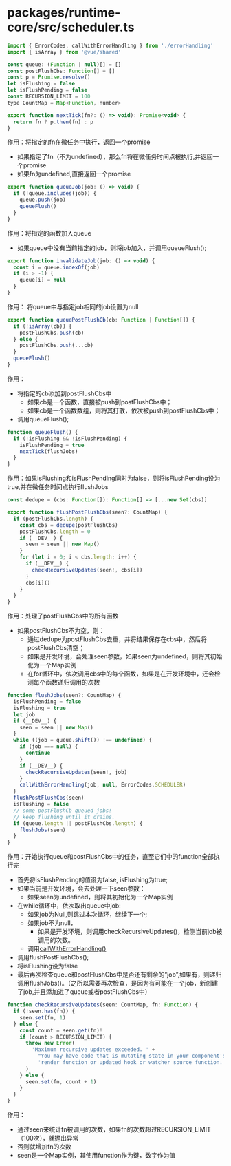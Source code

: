 # packages/runtime-core/src/scheduler.ts

```js
import { ErrorCodes, callWithErrorHandling } from './errorHandling'
import { isArray } from '@vue/shared'
```
```js
const queue: (Function | null)[] = []
const postFlushCbs: Function[] = []
const p = Promise.resolve()
let isFlushing = false
let isFlushPending = false
const RECURSION_LIMIT = 100
type CountMap = Map<Function, number>
```

```js
export function nextTick(fn?: () => void): Promise<void> {
  return fn ? p.then(fn) : p
}
```

作用：将指定的fn在微任务中执行，返回一个promise
* 如果指定了fn（不为undefined），那么fn将在微任务时间点被执行,并返回一个promise
* 如果fn为undefined,直接返回一个promise


```js
export function queueJob(job: () => void) {
  if (!queue.includes(job)) {
    queue.push(job)
    queueFlush()
  }
}
```

作用：将指定的函数加入queue
* 如果queue中没有当前指定的job，则将job加入，并调用queueFlush();

```js
export function invalidateJob(job: () => void) {
  const i = queue.indexOf(job)
  if (i > -1) {
    queue[i] = null
  }
}
```
作用： 将queue中与指定job相同的job设置为null

```js
export function queuePostFlushCb(cb: Function | Function[]) {
  if (!isArray(cb)) {
    postFlushCbs.push(cb)
  } else {
    postFlushCbs.push(...cb)
  }
  queueFlush()
}
```
作用：
* 将指定的cb添加到postFlushCbs中
    * 如果cb是一个函数，直接被push到postFlushCbs中；
    * 如果cb是一个函数数组，则将其打散，依次被push到postFlushCbs中；
* 调用queueFlush();

```js
function queueFlush() {
  if (!isFlushing && !isFlushPending) {
    isFlushPending = true
    nextTick(flushJobs)
  }
}
```

作用：如果isFlushing和isFlushPending同时为false，则将isFlushPending设为true,并在微任务时间点执行flushJobs

```js
const dedupe = (cbs: Function[]): Function[] => [...new Set(cbs)]

export function flushPostFlushCbs(seen?: CountMap) {
  if (postFlushCbs.length) {
    const cbs = dedupe(postFlushCbs)
    postFlushCbs.length = 0
    if (__DEV__) {
      seen = seen || new Map()
    }
    for (let i = 0; i < cbs.length; i++) {
      if (__DEV__) {
        checkRecursiveUpdates(seen!, cbs[i])
      }
      cbs[i]()
    }
  }
}
```
作用：处理了postFlushCbs中的所有函数
* 如果postFlushCbs不为空，则：
    * 通过dedupe为postFlushCbs去重，并将结果保存在cbs中，然后将postFlushCbs清空；
    * 如果是开发环境，会处理seen参数，如果seen为undefined，则将其初始化为一个Map实例
    * 在for循环中，依次调用cbs中的每个函数，如果是在开发环境中，还会检测每个函数递归调用的次数

```js
function flushJobs(seen?: CountMap) {
  isFlushPending = false
  isFlushing = true
  let job
  if (__DEV__) {
    seen = seen || new Map()
  }
  while ((job = queue.shift()) !== undefined) {
    if (job === null) {
      continue
    }
    if (__DEV__) {
      checkRecursiveUpdates(seen!, job)
    }
    callWithErrorHandling(job, null, ErrorCodes.SCHEDULER)
  }
  flushPostFlushCbs(seen)
  isFlushing = false
  // some postFlushCb queued jobs!
  // keep flushing until it drains.
  if (queue.length || postFlushCbs.length) {
    flushJobs(seen)
  }
}
```
作用：开始执行queue和postFlushCbs中的任务，直至它们中的function全部执行完
* 首先将isFlushPending的值设为false, isFlushing为true;
* 如果当前是开发环境，会去处理一下seen参数：
    * 如果seen为undefined，则将其初始化为一个Map实例
* 在while循环中，依次取出queue中job:
    * 如果job为Null,则跳过本次循环，继续下一个;
    * 如果job不为null，
        * 如果是开发环境，则调用checkRecursiveUpdates()，检测当前job被调用的次数。
    * 调用[callWithErrorHandling()](./errorHandling.md)
* 调用flushPostFlushCbs();
* 将isFlushing设为false
* 最后再次检查queue和postFlushCbs中是否还有剩余的“job”,如果有，则递归调用flushJobs()。（之所以需要再次检查，是因为有可能在一个job，新创建了job,并且添加进了queue或者postFlushCbs中）


```js
function checkRecursiveUpdates(seen: CountMap, fn: Function) {
  if (!seen.has(fn)) {
    seen.set(fn, 1)
  } else {
    const count = seen.get(fn)!
    if (count > RECURSION_LIMIT) {
      throw new Error(
        'Maximum recursive updates exceeded. ' +
          "You may have code that is mutating state in your component's " +
          'render function or updated hook or watcher source function.'
      )
    } else {
      seen.set(fn, count + 1)
    }
  }
}
```

作用：
* 通过seen来统计fn被调用的次数，如果fn的次数超过RECURSION_LIMIT（100次），就抛出异常
* 否则就增加fn的次数
* seen是一个Map实例，其使用function作为键，数字作为值
